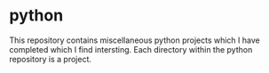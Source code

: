 # python

This repository contains miscellaneous python projects which I have completed which I find intersting. Each directory within
the python repository is a project.
